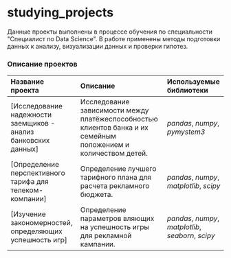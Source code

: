 # studying_projects

Данные проекты выполнены в процессе обучения по специальности "Специалист по Data Science".
В работе применены методы подготовки данных к анализу, визуализации данных и проверки гипотез.

### Описание проектов

| Название проекта | Описание | Используемые библиотеки | 
| :---------------------- | :---------------------- | :---------------------- |
| [Исследование надежности заемщиков - анализ банковских данных]| Исследование зависимости между платёжеспособностью клиентов банка и их семейным положением и количеством детей. | *pandas*, *numpy*, *pymystem3*|
| [Определение перспективного тарифа для телеком-компании]| Определение лучшего тарифного плана для расчета рекламного бюджета. | *pandas*, *numpy*, *matplotlib*, *scipy* |
| [Изучение закономерностей, определяющих успешность игр]| Определение параметров вляющих на успешность игры для рекламной кампании. | *pandas*, *numpy*, *matplotlib*, *seaborn*, *scipy* |

